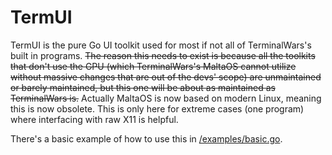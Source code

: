 # TermUI

TermUI is the pure Go UI toolkit used for most if not all of TerminalWars's built in programs. ~~The reason this needs to exist is because all the toolkits that don't use the GPU (which TerminalWars's MaltaOS cannot utilize without massive changes that are out of the devs' scope) are unmaintained or barely maintained, but this one will be about as maintained as TerminalWars is.~~ Actually MaltaOS is now based on modern Linux, meaning this is now obsolete. This is only here for extreme cases (one program) where interfacing with raw X11 is helpful.

There's a basic example of how to use this in [/examples/basic.go](https://github.com/Terminal-Wars/TermUI/blob/master/examples/basic.go).
